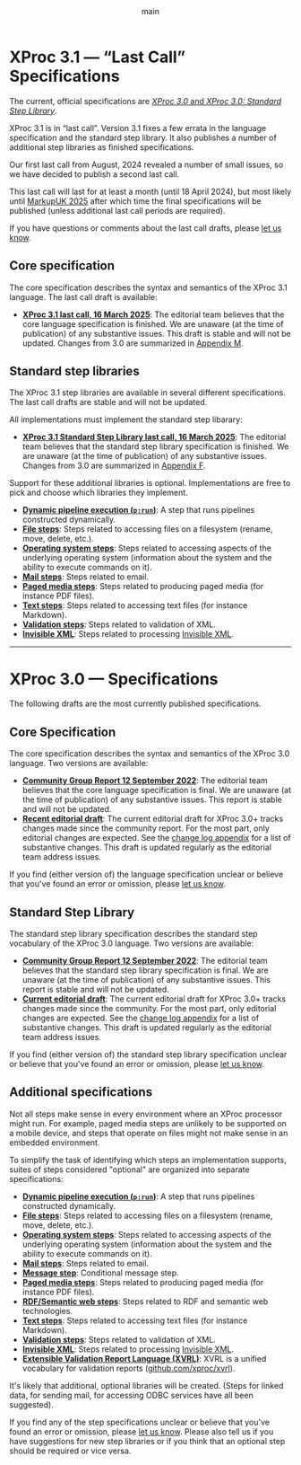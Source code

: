 <pubmeta>
<header>main</header>
<title>XProc - Specifications</title>
</pubmeta>

# XProc 3.1 — “Last Call” Specifications

The current, official specifications are [_XProc 3.0_ and _XProc 3.0: Standard Step Library_](#current).

XProc 3.1 is in “last call”. Version 3.1 fixes a few errata in the language
specification and the standard step library. It also publishes a number of additional step
libraries as finished specifications.

Our first last call from August, 2024 revealed a number of small issues, so we
have decided to publish a second last call.

This last call will last for at least a month (until 18 April 2024), but most likely
until [MarkupUK 2025](https://markupuk.org/) after which
time the final specifications will be published (unless additional last call
periods are required).

If you have questions or comments about the last call drafts, please
[let us know](https://github.com/xproc/3.0-specification/issues).

## Core specification

The core specification describes the syntax and semantics of the XProc 3.1
language. The last call draft is available:

* **[XProc 3.1 last call, 16 March 2025](https://spec.xproc.org/lastcall-2025-03/head/xproc/)**: The
editorial team believes that the core language specification is finished. We are
unaware (at the time of publication) of any substantive issues. This draft is
stable and will not be updated. Changes from 3.0 are summarized in
[Appendix M](https://spec.xproc.org/lastcall-2025-03/head/xproc/#changelog).

## Standard step libraries

The XProc 3.1 step libraries are available in several different specifications. The
last call drafts are stable and will not be updated.

All implementations must implement the standard step libarary:

* **[XProc 3.1 Standard Step Library last call, 16 March 2025](https://spec.xproc.org/lastcall-2025-03/head/steps/)**: The editorial team believes that the standard step library specification is finished.
We are unaware (at the time of publication) of any substantive issues.
Changes from 3.0 are summarized in
[Appendix F](https://spec.xproc.org/lastcall-2025-03/head/steps/#changelog).

Support for these additional libraries is optional. Implementations are free to pick
and choose which libraries they implement.

* **[Dynamic pipeline execution (`p:run`)](https://spec.xproc.org/lastcall-2025-03/head/run/)**: A step that runs pipelines constructed dynamically.
* **[File steps](https://spec.xproc.org/lastcall-2025-03/head/file/)**: Steps related to accessing files on a filesystem (rename, move, delete, etc.).
* **[Operating system steps](https://spec.xproc.org/lastcall-2025-03/head/os/)**: Steps related to accessing aspects of the underlying operating system (information about the system and the ability to execute commands on it).
* **[Mail steps](https://spec.xproc.org/lastcall-2025-03/head/mail/)**: Steps related to email.
* **[Paged media steps](https://spec.xproc.org/lastcall-2025-03/head/paged-media/)**: Steps related to producing paged media (for instance PDF files).
* **[ Text steps](https://spec.xproc.org/lastcall-2025-03/head/text/)**: Steps related to accessing text files (for instance Markdown).
* **[ Validation steps](https://spec.xproc.org/lastcall-2025-03/head/validation/)**: Steps related to validation of XML.
* **[ Invisible XML](https://spec.xproc.org/lastcall-2025-03/head/ixml/)**: Steps related to processing [Invisible XML](https://invisiblexml.org/).

---

<a name="current"></a>
# XProc 3.0 — Specifications

The following drafts are the most currently published specifications.

## Core Specification

The core specification describes the syntax and semantics of the XProc&#160;3.0 language. Two versions are available:

* **[Community Group Report 12 September 2022](https://spec.xproc.org/3.0/xproc/)**: The editorial team believes that the core language specification is final. We are unaware (at the time of publication) of any substantive issues. This report is stable and will not be updated.
* **[Recent editorial draft](https://spec.xproc.org/master/head/xproc/)**: The current editorial draft for XProc 3.0+ tracks changes made since the community report. For the most part, only editorial changes are expected. See the [change log appendix](https://spec.xproc.org/master/head/xproc/#changelog) for a list of substantive changes. This draft is updated regularly as the editorial team address issues.

If you find (either version of) the language specification unclear or believe
that you've found an error or omission, please [let us know](https://github.com/xproc/3.0-specification/issues).


## Standard Step Library

The standard step library specification describes the standard step vocabulary of the XProc&#160;3.0 language. Two versions are available:

* **[Community Group Report 12 September 2022](https://spec.xproc.org/3.0/steps/)**: The editorial team believes that the standard step library specification is final. We are unaware (at the time of publication) of any substantive issues. This report is stable and will not be updated.
* **[Current editorial draft](https://spec.xproc.org/master/head/steps/)**: The current editorial draft for XProc 3.0+ tracks changes made since the community. For the most part, only editorial changes are expected. See the [change log appendix](https://spec.xproc.org/master/head/steps/#changelog) for a list of substantive changes. This draft is updated regularly as the editorial team address issues.

If you find (either version of) the standard step library specification unclear or believe
that you've found an error or omission, please [let us know](https://github.com/xproc/3.0-steps/issues).

## Additional specifications

Not all steps make sense in every environment where an XProc processor might run. For example, paged media steps are unlikely to be supported on a mobile device, and steps that operate on files might not make sense in an embedded environment.

To simplify the task of identifying which steps an implementation supports, suites of steps considered "optional" are organized into separate specifications:

* **[Dynamic pipeline execution (`p:run`)](https://spec.xproc.org/master/head/run/)**: A step that runs pipelines constructed dynamically.
* **[File steps](https://spec.xproc.org/master/head/file/)**: Steps related to accessing files on a filesystem (rename, move, delete, etc.).
* **[Operating system steps](https://spec.xproc.org/master/head/os/)**: Steps related to accessing aspects of the underlying operating system (information about the system and the ability to execute commands on it).
* **[Mail steps](https://spec.xproc.org/master/head/mail/)**: Steps related to email.
* **[Message step](https://spec.xproc.org/master/head/message/)**: Conditional message step.
* **[Paged media steps](https://spec.xproc.org/master/head/paged-media/)**: Steps related to producing paged media (for instance PDF files).
* **[RDF/Semantic web steps](https://spec.xproc.org/master/head/rdf/)**: Steps related to RDF and semantic web technologies.
* **[ Text steps](https://spec.xproc.org/master/head/text/)**: Steps related to accessing text files (for instance Markdown).
* **[ Validation steps](https://spec.xproc.org/master/head/validation/)**: Steps related to validation of XML.
* **[ Invisible XML](https://spec.xproc.org/master/head/ixml/)**: Steps related to processing [Invisible XML](https://invisiblexml.org/).
* **[Extensible Validation Report Language (XVRL)](https://spec.xproc.org/master/head/xvrl/)**: XVRL is a unified vocabulary for validation reports ([github.com/xproc/xvrl](github.com/xproc/xvrl)).



It's likely that additional, optional libraries will be created. (Steps for linked data, for sending mail, for accessing ODBC services have all been suggested).

If you find any of the step specifications unclear or believe that you've found an error or omission, please [let us know](https://github.com/xproc/3.0-steps/issues). Please also tell us if you have suggestions for new step libraries or if you think that an optional step should be required or vice versa.

